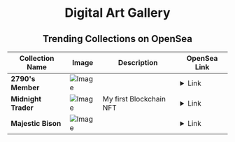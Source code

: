 <div align="center">

# Digital Art Gallery

## Trending Collections on OpenSea

| Collection Name                       | Image                                                                                     | Description                       | OpenSea Link                                                                                          |
|---------------------------------------|-------------------------------------------------------------------------------------------|-----------------------------------|--------------------------------------------------------------------------------------------------------|
| **2790's Member** | ![Image](https://i.seadn.io/s/raw/files/34916265a4cbe104c8cbceba492b3f99.png?w=500&auto=format?w=200&auto=format) |  | <details><summary>Link</summary>[2790's Member](https://opensea.io/collection/2790-s-member)</details> |
| **Midnight Trader** | ![Image](https://i.seadn.io/s/raw/files/68d021051f3c586f5f5d393f2c43d5e6.jpg?w=500&auto=format?w=200&auto=format) | My first Blockchain NFT | <details><summary>Link</summary>[Midnight Trader](https://opensea.io/collection/midnight-trader)</details> |
| **Majestic Bison** | ![Image](https://i.seadn.io/s/raw/files/ca00dce0f399c03e0420b80fd934fb7f.jpg?w=500&auto=format?w=200&auto=format) |  | <details><summary>Link</summary>[Majestic Bison](https://opensea.io/collection/majestic-bison)</details> |

</div>